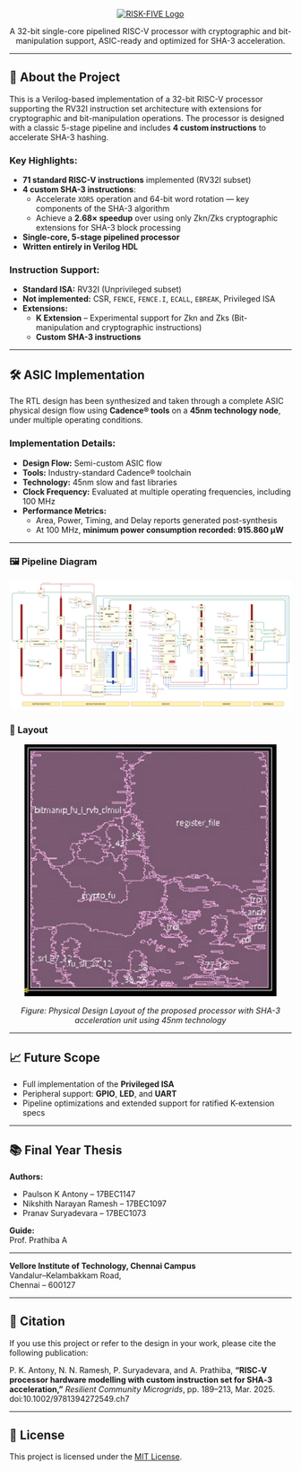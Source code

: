 <p align="center">
  <a href="https://github.com/paulsonkantony/risk-five/">
    <img src="images/logo.png" alt="RISK-FIVE Logo" width="256" height="80">
  </a>
</p>

<p align="center">
  A 32-bit single-core pipelined RISC-V processor with cryptographic and bit-manipulation support, ASIC-ready and optimized for SHA-3 acceleration.
</p>

---

## 🚀 About the Project

This is a Verilog-based implementation of a 32-bit RISC-V processor supporting the RV32I instruction set architecture with extensions for cryptographic and bit-manipulation operations. The processor is designed with a classic 5-stage pipeline and includes **4 custom instructions** to accelerate SHA-3 hashing.

### Key Highlights:
- **71 standard RISC-V instructions** implemented (RV32I subset)
- **4 custom SHA-3 instructions**:
  - Accelerate `XOR5` operation and 64-bit word rotation — key components of the SHA-3 algorithm
  - Achieve a **2.68× speedup** over using only Zkn/Zks cryptographic extensions for SHA-3 block processing
- **Single-core, 5-stage pipelined processor**
- **Written entirely in Verilog HDL**

### Instruction Support:
- **Standard ISA:** RV32I (Unprivileged subset)
- **Not implemented:** CSR, `FENCE`, `FENCE.I`, `ECALL`, `EBREAK`, Privileged ISA
- **Extensions:**
  - **K Extension** – Experimental support for Zkn and Zks (Bit-manipulation and cryptographic instructions)
  - **Custom SHA-3 instructions**

---

## 🛠️ ASIC Implementation

The RTL design has been synthesized and taken through a complete ASIC physical design flow using **Cadence® tools** on a **45nm technology node**, under multiple operating conditions.

### Implementation Details:
- **Design Flow:** Semi-custom ASIC flow  
- **Tools:** Industry-standard Cadence® toolchain  
- **Technology:** 45nm slow and fast libraries  
- **Clock Frequency:** Evaluated at multiple operating frequencies, including 100 MHz  
- **Performance Metrics:**
  - Area, Power, Timing, and Delay reports generated post-synthesis  
  - At 100 MHz, **minimum power consumption recorded: 915.860 μW**

---

### 🖼️ Pipeline Diagram

<p align="center">
  <img src="images/Pipeline_Datapath.png" alt="Pipeline Diagram">
</p>

### 🧿 Layout

<p align="center">
  <img src="images/Layout.png" alt="ASIC Layout from Cadence" width="450">
</p>

<p align="center">
  <em>Figure: Physical Design Layout of the proposed processor with SHA-3 acceleration unit using 45nm technology</em>
</p>

---

## 📈 Future Scope

- Full implementation of the **Privileged ISA**
- Peripheral support: **GPIO**, **LED**, and **UART**
- Pipeline optimizations and extended support for ratified K-extension specs

---

## 📚 Final Year Thesis

**Authors:**  
- Paulson K Antony – 17BEC1147  
- Nikshith Narayan Ramesh – 17BEC1097  
- Pranav Suryadevara – 17BEC1073  

**Guide:**  
Prof. Prathiba A

---

**Vellore Institute of Technology, Chennai Campus**  
Vandalur–Kelambakkam Road,  
Chennai – 600127

---

## 📖 Citation

If you use this project or refer to the design in your work, please cite the following publication:

P. K. Antony, N. N. Ramesh, P. Suryadevara, and A. Prathiba, **“RISC‐V processor hardware modelling with custom instruction set for SHA‐3 acceleration,”** *Resilient Community Microgrids*, pp. 189–213, Mar. 2025. doi:10.1002/9781394272549.ch7 

---

## 📄 License

This project is licensed under the [MIT License](LICENSE).
